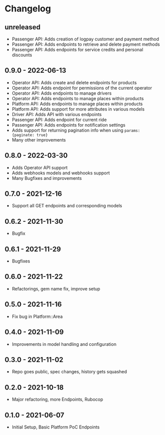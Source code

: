 # Changelog

## unreleased
* Passenger API: Adds creation of logpay customer and payment method
* Passenger API: Adds endpoints to retrieve and delete payment methods
* Passenger API: Adds endpoints for service credits and personal discounts

## 0.9.0 - 2022-06-13
* Operator API: Adds create and delete endpoints for products
* Operator API: Adds endpoint for permissions of the current operator
* Operator API: Adds endpoints to manage drivers
* Operator API: Adds endpoints to manage places within products
* Platform API: Adds endpoints to manage places within products
* Platform API: Adds support for more attributes in various models
* Driver API: Adds API with various endpoints
* Passenger API: Adds endpoint for current ride
* Passenger API: Adds endpoints for notification settings
* Adds support for returning pagination info when using `params: {paginate: true}`
* Many other improvements

## 0.8.0 - 2022-03-30
* Adds Operator API support
* Adds webhooks models and webhooks support
* Many Bugfixes and improvements

## 0.7.0 - 2021-12-16
* Support all GET endpoints and corresponding models

## 0.6.2 - 2021-11-30
* Bugfix

## 0.6.1 - 2021-11-29
* Bugfixes

## 0.6.0 - 2021-11-22
* Refactorings, gem name fix, improve setup

## 0.5.0 - 2021-11-16
* Fix bug in Platform::Area

## 0.4.0 - 2021-11-09
* Improvements in model handling and configuration

## 0.3.0 - 2021-11-02
* Repo goes public, spec changes, history gets squashed

## 0.2.0 - 2021-10-18
* Major refactoring, more Endpoints, Rubocop

## 0.1.0 - 2021-06-07
* Initial Setup, Basic Platform PoC Endpoints
